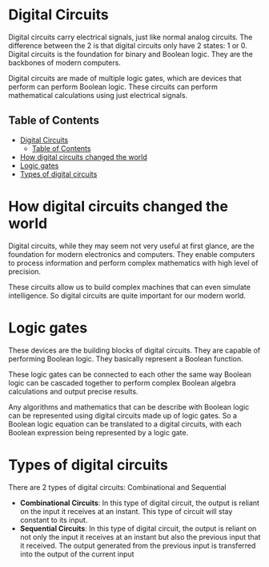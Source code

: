 # Digital Circuits

Digital circuits carry electrical signals, just like normal analog circuits. The difference between the 2 is that digital circuits only have 2 states: 1 or 0. Digital circuits is the foundation for binary and Boolean logic. They are the backbones of modern computers.

Digital circuits are made of multiple logic gates, which are devices that perform can perform Boolean logic. These circuits can perform mathematical calculations using just electrical signals. 

## Table of Contents
- [Digital Circuits](#digital-circuits)
  - [Table of Contents](#table-of-contents)
- [How digital circuits changed the world](#how-digital-circuits-changed-the-world)
- [Logic gates](#logic-gates)
- [Types of digital circuits](#types-of-digital-circuits)

# How digital circuits changed the world

Digital circuits, while they may seem not very useful at first glance, are the foundation for modern electronics and computers. They enable computers to process information and perform complex mathematics with high level of precision. 

These circuits allow us to build complex machines that can even simulate intelligence. So digital circuits are quite important for our modern world.

# Logic gates

These devices are the building blocks of digital circuits. They are capable of performing Boolean logic. They basically represent a Boolean function.

These logic gates can be connected to each other the same way Boolean logic can be cascaded together to perform complex Boolean algebra calculations and output precise results. 

Any algorithms and mathematics that can be describe with Boolean logic can be represented using digital circuits made up of logic gates. So a Boolean logic equation can be translated to a digital circuits, with each Boolean expression being represented by a logic gate.

# Types of digital circuits

There are 2 types of digital circuits: Combinational and Sequential

- **Combinational Circuits**: In this type of digital circuit, the output is reliant on the input it receives at an instant. This type of circuit will stay constant to its input.
- **Sequential Circuits**: In this type of digital circuit, the output is reliant on not only the input it receives at an instant but also the previous input that it received. The output generated from the previous input is transferred into the output of the current input

